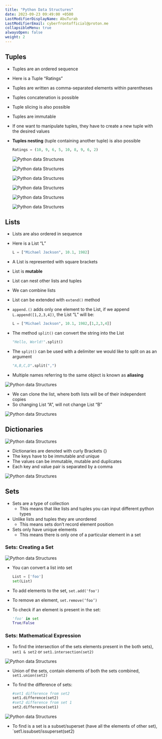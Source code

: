 ```yaml
---
title: "Python Data Structures"
date: 2023-09-23 09:49:00 +0500
LastModifierDisplayName: AbuTurab
LastModifierEmail: cyberfrontofficial@proton.me
collapsibleMenu: true
alwaysOpen: false
weight: 2
---
```


## Tuples

- Tuples are an ordered sequence
- Here is a Tuple “Ratings”
- Tuples are written as comma-separated elements within parentheses
- Tuples concatenation is possible
- Tuple slicing is also possible
- Tuples are immutable
- If one want to manipulate tuples, they have to create a new tuple with the desired values
- **Tuples nesting** (tuple containing another tuple) is also possible
  
  ```py
  Ratings = (10, 9, 6, 5, 10, 8, 9, 6, 2)
  ```
  
  ![Python data Structures](/notes/ibm-devops-and-se/Python%20Data%20Structures.png)
  
  ![Python data Structures](/notes/ibm-devops-and-se/Python%20Data%20Structures-1.png)
  
  ![Python data Structures](/notes/ibm-devops-and-se/Python%20Data%20Structures-2.png)
  
  ![Python data Structures](/notes/ibm-devops-and-se/Python%20Data%20Structures-3.png)
  
  ![Python data Structures](/notes/ibm-devops-and-se/Python%20Data%20Structures-4.png)
  
  ![Python data Structures](/notes/ibm-devops-and-se/Python%20Data%20Structures-5.png)

## Lists

- Lists are also ordered in sequence
- Here is a List “L”
  
  ```py
  L = ["Michael Jackson", 10.1, 1982]
  ```

- A List is represented with square brackets
- List is **mutable**
- List can nest other lists and tuples
- We can combine lists
- List can be extended with `extend()` method
- `append.()` adds only one element to the List, if we append `L.append([1,2,3,4])`, the List “L” will be:
  
  ```py
  L = ["Michael Jackson", 10.1, 1982,[1,2,3,4]]
  ```

- The method `split()` can convert the string into the List
  
  ```py
  "Hello, World!".split()
  ```

- The `split()` can be used with a delimiter we would like to split on as an argument
  
  ```py
  "A,B,C,D".split(",")
  ```

- Multiple names referring to the same object is known as **aliasing**
  
![Python data Structures](/notes/ibm-devops-and-se/Python%20Data%20Structures-6.png)

- We can clone the list, where both lists will be of their independent copies
- So changing List “A”, will not change List “B”
  
![Python data Structures](/notes/ibm-devops-and-se/Python%20Data%20Structures-7.png)

## Dictionaries
  
![Python data Structures](/notes/ibm-devops-and-se/Python%20Data%20Structures-8.png)

- Dictionaries are denoted with curly Brackets {}
- The keys have to be immutable and unique
- The values can be immutable, mutable and duplicates
- Each key and value pair is separated by a comma
  
![Python data Structures](/notes/ibm-devops-and-se/Python%20Data%20Structures-9.png)

## Sets

- Sets are a type of collection
  - This means that like lists and tuples you can input different python types
- Unlike lists and tuples they are unordered
  - This means sets don’t record element position
- Sets only have unique elements
  - This means there is only one of a particular element in a set

### Sets: Creating a Set
  
![Python data Structures](/notes/ibm-devops-and-se/Python%20Data%20Structures-10.png)

- You can convert a list into set
  
  ```py
  List = ['foo']
  set(List)
  ```

- To add elements to the set, `set.add('foo')`
- To remove an element, `set.remove(‘foo’)`
- To check if an element is present in the set:
  
  ```py
  'foo' in set
  True/False
  ```

### Sets: Mathematical Expression

- To find the intersection of the sets elements present in the both sets), `set1 & set2` or `set1.intersection(set2)`
  
![Python data Structures](/notes/ibm-devops-and-se/Python%20Data%20Structures-11.png)

- Union of the sets, contain elements of both the sets combined, `set1.union(set2)`
- To find the difference of sets:
  
  ```py
  #set1 difference from set2
  set1.difference(set2)
  #set2 difference from set 1
  set2.difference(set1)
  ```
  
![Python data Structures](/notes/ibm-devops-and-se/Python%20Data%20Structures-12.png)

- To find is a set is a subset/superset (have all the elements of other set), `set1.issubset/issuperset(set2)
